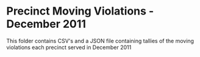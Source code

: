 # Precinct Moving Violations - December 2011 
This folder contains CSV's and a JSON file containing tallies of the moving violations each precinct served in December 2011
